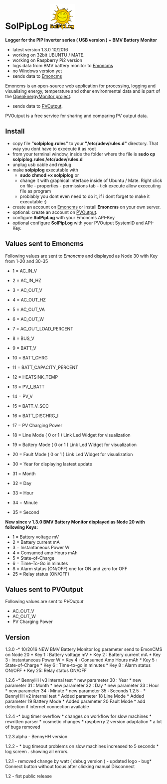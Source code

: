 # SolPipLog ![solpiplog](solpiplog.gif)

**Logger for the PIP Inverter series ( USB version ) + BMV Battery Monitor** 

- latest version 1.3.0 10/2016
- working on 32bit UBUNTU / MATE.
- working on Raspberry Pi2 version
- logs data from BMV battery monitor to [Emoncms](https://emoncms.org) 
- no Windows version yet
- sends data to [Emoncms](https://emoncms.org) 

 Emoncms is an open-source web application for processing, logging and visualising energy, temperature and other environmental data and is part of the [OpenEnergyMonitor project](http://openenergymonitor.org).

- sends data to [PVOutput](http://www.pvoutput.org).

 PVOutput is a free service for sharing and comparing PV output data.

## Install
 * copy file **"solpiplog.rules"** to your **"/etc/udev/rules.d"** directory. That way you dont have to excecute it as root
 * from your terminal window, inside the folder where the file is **sudo cp solpiplog.rules /etc/udev/rules.d** 
 * unplug usb cable and replug
 * make **solpiplog** executable with
   * **sudo chmod +x solpiplog** or 
   * change it with graphical interface inside of Ubuntu / Mate. Right click on file - properties - permissions tab - tick execute allow excecuting file as program
   * problably you dont even need to do it, if i dont forget to make it executable :) 
 * create an account on [Emoncms](https://emoncms.org) or install **Emoncms** on your own server. 
 * optional: create an account on [PVOutput](http://www.pvoutput.org).
 * configure **SolPipLog** with your Emoncms API-Key
  * optional configure **SolPipLog** with your PVOutput SystemID and API-Key.
  
## Values sent to Emoncms

Following values are sent to *Emoncms* and displayed as Node 30 with Key from 1-20 and 30-35

* 1  = AC_IN_V
* 2  = AC_IN_HZ
* 3  = AC_OUT_V
* 4  = AC_OUT_HZ
* 5  = AC_OUT_VA
* 6  = AC_OUT_W
* 7  = AC_OUT_LOAD_PERCENT
* 8  = BUS_V
* 9  = BATT_V
* 10 = BATT_CHRG
* 11 = BATT_CAPACITY_PERCENT
* 12 = HEATSINK_TEMP
* 13 = PV_I_BATT
* 14 = PV_V
* 15 = BATT_V_SCC
* 16 = BATT_DISCHRG_I
* 17 = PV Charging Power
* 18 = Line Mode ( 0 or 1 )  Link Led Widget for visualization
* 19 = Battery Mode ( 0 or 1 ) Link Led Widget for visualization
* 20 = Fault Mode ( 0 or 1 )  Link Led Widget for visualization

* 30 = Year for displaying lastest update
* 31 = Month
* 32 = Day
* 33 = Hour
* 34 = Minute
* 35 = Second

**New since v 1.3.0 BMV Battery Monitor displayed as Node 20 with following Keys:**

* 1 = Battery voltage mV
* 2 = Battery current mA
* 3 = Instantaneous Power W
* 4 = Consumed amp Hours mAh
* 5 = State-of-Charge
* 6 = Time-To-Go in minutes
* 8 = Alarm status (ON/OFF) one for ON and zero for OFF
* 25 = Relay status (ON/OFF)



## Values sent to PVOutput
Following values are sent to *PVOutput*

* AC_OUT_V
* AC_OUT_W
* PV Charging Power

## Version

1.3.0 -* 10/2016 NEW  BMV Battery Monitor log parameter send to EmonCMS on Node 20
	* Key 1 :  Battery voltage mV
	* Key 2 : Battery current mA
	* Key 3 : Instantaneous Power W
	* Key 4 : Consumed Amp Hours mAh
	* Key 5 : State-of-Charge
	* Key 6 : Time-to-go in minutes
	* Key 8 : Alarm status ON/OFF
	* Key 25:  Relay status ON/OFF

1.2.6 -* BennyHH v3 internal test
	* new parameter 30 : Year
	* new parameter 31 : Month
	* new parameter 32 : Day
	* new parameter 33 : Hour
	* new parameter 34 : Minute
	* new parameter 35 : Seconds
1.2.5 - * BennyHH v2 internal test
	* Added parameter 18 Line Mode
	* Added parameter 19 Battery Mode
	* Added parameter 20 Fault Mode
	* add detection if internet connection available

1.2.4 -* bug timer overflow
	* changes on workflow for slow machines
	* rewritten parser
	* cosmetic changes
	* raspberry 2 version adaptation
	* a lot of bugs removed

1.2.3.alpha - BennyHH version

1.2.2 - * bug timeout problems on slow machines increased to 5 seconds
	* log screen . showing all errors.
           
1.2.1 - removed change by watt ( debug version )
	- updated logo
	- bug* Connect button without focus after clicking manual Disconnect

1.2 - fist public release


